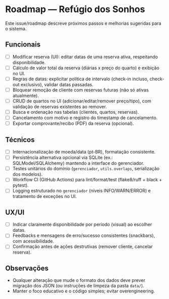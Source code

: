 # Roadmap — Refúgio dos Sonhos

Este issue/roadmap descreve próximos passos e melhorias sugeridas para o sistema.

## Funcionais
- [ ] Modificar reserva (UI): editar datas de uma reserva ativa, respeitando disponibilidade.
- [ ] Cálculo de valor total da reserva (diárias x preço do quarto) e exibição no UI.
- [ ] Regras de datas: explicitar política de intervalo (check-in incluso, check-out exclusivo), validar datas passadas.
- [ ] Bloquear remoção de cliente com reservas futuras (não só ativas atualmente).
- [ ] CRUD de quartos no UI (adicionar/editar/remover preço/tipo), com validação de reservas existentes ao remover.
- [ ] Busca e ordenação nas tabelas (clientes, quartos, reservas).
- [ ] Cancelamento com motivo e registro do timestamp de cancelamento.
- [ ] Exportar comprovante/recibo (PDF) da reserva (opcional).

## Técnicos
- [ ] Internacionalização de moeda/data (pt-BR), formatação consistente.
- [ ] Persistência alternativa opcional via SQLite (ex.: SQLModel/SQLAlchemy) mantendo a interface do gerenciador.
- [ ] Testes unitários do domínio (`gerenciador`, `utils.overlaps`, serialização dos modelos).
- [ ] Workflow CI (GitHub Actions) para lint/format/test (flake8/ruff + black + pytest).
- [ ] Logging estruturado no `gerenciador` (níveis INFO/WARN/ERROR) e tratamento de exceções no UI.

## UX/UI
- [ ] Indicar claramente disponibilidade por período (visual) ao escolher datas.
- [ ] Feedbacks e mensagens de erro/sucesso consistentes (snackbars), com acessibilidade.
- [ ] Confirmação antes de ações destrutivas (remover cliente, cancelar reserva).

## Observações
- Qualquer alteração que mude o formato dos dados deve prever migração dos JSON (ou instruções de limpeza da pasta `data/`).
- Manter o foco educativo e o código simples; evitar overengineering.
